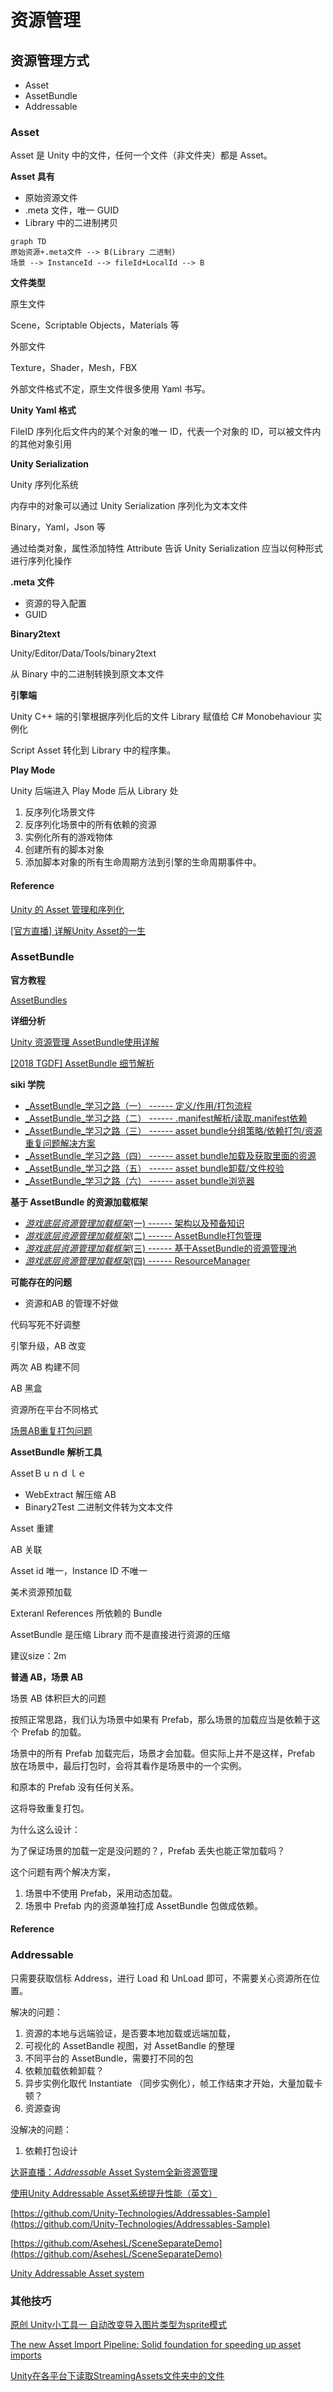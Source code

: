 # 资源管理

## 资源管理方式

* Asset
* AssetBundle
* Addressable

### Asset

Asset 是 Unity 中的文件，任何一个文件（非文件夹）都是 Asset。

**Asset 具有**

* 原始资源文件
* .meta 文件，唯一 GUID
* Library 中的二进制拷贝

```text
graph TD
原始资源+.meta文件 --> B(Library 二进制)
场景 --> InstanceId --> fileId+LocalId --> B
```

**文件类型**

原生文件

Scene，Scriptable Objects，Materials 等

外部文件

Texture，Shader，Mesh，FBX

外部文件格式不定，原生文件很多使用 Yaml 书写。

**Unity Yaml 格式**

FileID 序列化后文件内的某个对象的唯一 ID，代表一个对象的 ID，可以被文件内的其他对象引用

**Unity  Serialization**

Unity 序列化系统

内存中的对象可以通过 Unity Serialization 序列化为文本文件

Binary，Yaml，Json 等

通过给类对象，属性添加特性 Attribute 告诉 Unity Serialization 应当以何种形式进行序列化操作

**.meta  文件**

* 资源的导入配置
* GUID

**Binary2text**

Unity/Editor/Data/Tools/binary2text

从 Binary 中的二进制转换到原文本文件

**引擎端**

Unity C++ 端的引擎根据序列化后的文件 Library 赋值给 C\# Monobehaviour 实例化

Script Asset 转化到 Library 中的程序集。

**Play Mode**

Unity 后端进入 Play Mode 后从 Library 处

1. 反序列化场景文件
2. 反序列化场景中的所有依赖的资源
3. 实例化所有的游戏物体
4. 创建所有的脚本对象
5. 添加脚本对象的所有生命周期方法到引擎的生命周期事件中。

#### Reference

[Unity 的 Asset 管理和序列化](https://connect.unity.com/p/unity-de-asset-guan-li-he-xu-lie-hua)

[\[官方直播\] 详解Unity Asset的一生](https://www.bilibili.com/video/BV1Wv41167i2)

### AssetBundle

**官方教程**

[AssetBundles](https://docs.unity3d.com/Manual/AssetBundlesIntro.html)

**详细分析**

[Unity 资源管理 AssetBundle使用详解](https://zhuanlan.zhihu.com/p/102273941)

[\[2018 TGDF\] AssetBundle 细节解析](https://www.bilibili.com/video/BV17t411H74C?t=2)

**siki 学院**

* [_AssetBundle_学习之路（一） ------ 定义/作用/打包流程](https://blog.csdn.net/dengshunhao/article/details/80480617?ops_request_misc=%7B%22request%5Fid%22%3A%22159427318519724848362005%22%2C%22scm%22%3A%2220140713.130102334.pc%5Fblog.%22%7D&request_id=159427318519724848362005&biz_id=0&utm_medium=distribute.pc_search_result.none-task-blog-2~blog~first_rank_v2~rank_blog_v1-6-80480617.pc_v2_rank_blog_v1&utm_term=Assetbundle)
* [_AssetBundle_学习之路（二） ------ .manifest解析/读取.manifest依赖](https://blog.csdn.net/dengshunhao/article/details/80482223?ops_request_misc=%7B%22request%5Fid%22%3A%22159427318519724848362005%22%2C%22scm%22%3A%2220140713.130102334.pc%5Fblog.%22%7D&request_id=159427318519724848362005&biz_id=0&utm_medium=distribute.pc_search_result.none-task-blog-2~blog~first_rank_v2~rank_blog_v1-5-80482223.pc_v2_rank_blog_v1&utm_term=Assetbundle)
* [_AssetBundle_学习之路（三） ------ asset bundle分组策略/依赖打包/资源重复问题解决方案](https://blog.csdn.net/dengshunhao/article/details/80492836?ops_request_misc=%7B%22request%5Fid%22%3A%22159427318519724848362005%22%2C%22scm%22%3A%2220140713.130102334.pc%5Fblog.%22%7D&request_id=159427318519724848362005&biz_id=0&utm_medium=distribute.pc_search_result.none-task-blog-2~blog~first_rank_v2~rank_blog_v1-1-80492836.pc_v2_rank_blog_v1&utm_term=Assetbundle)
* [_AssetBundle_学习之路（四） ------ asset bundle加载及获取里面的资源](https://blog.csdn.net/dengshunhao/article/details/80486774?ops_request_misc=%7B%22request%5Fid%22%3A%22159427318519724848362005%22%2C%22scm%22%3A%2220140713.130102334.pc%5Fblog.%22%7D&request_id=159427318519724848362005&biz_id=0&utm_medium=distribute.pc_search_result.none-task-blog-2~blog~first_rank_v2~rank_blog_v1-2-80486774.pc_v2_rank_blog_v1&utm_term=Assetbundle)
* [_AssetBundle_学习之路（五） ------ asset bundle卸载/文件校验](https://blog.csdn.net/dengshunhao/article/details/80513882?ops_request_misc=%7B%22request%5Fid%22%3A%22159427318519724848362005%22%2C%22scm%22%3A%2220140713.130102334.pc%5Fblog.%22%7D&request_id=159427318519724848362005&biz_id=0&utm_medium=distribute.pc_search_result.none-task-blog-2~blog~first_rank_v2~rank_blog_v1-3-80513882.pc_v2_rank_blog_v1&utm_term=Assetbundle)
* [_AssetBundle_学习之路（六） ------ asset bundle浏览器](https://blog.csdn.net/dengshunhao/article/details/80519767?ops_request_misc=%7B%22request%5Fid%22%3A%22159427318519724848362005%22%2C%22scm%22%3A%2220140713.130102334.pc%5Fblog.%22%7D&request_id=159427318519724848362005&biz_id=0&utm_medium=distribute.pc_search_result.none-task-blog-2~blog~first_rank_v2~rank_blog_v1-4-80519767.pc_v2_rank_blog_v1&utm_term=Assetbundle)

**基于 AssetBundle 的资源加载框架**

* [_游戏底层资源管理加载框架_\(一\) ------ 架构以及预备知识](https://blog.csdn.net/dengshunhao/article/details/84831760?ops_request_misc=%7B%22request%5Fid%22%3A%22159427655319724845061952%22%2C%22scm%22%3A%2220140713.130102334.pc%5Fblog.%22%7D&request_id=159427655319724845061952&biz_id=0&utm_medium=distribute.pc_search_result.none-task-blog-2~blog~first_rank_v2~rank_blog_v1-1-84831760.pc_v2_rank_blog_v1&utm_term=游戏底层资源管理加载框架)
* [_游戏底层资源管理加载框架_\(二\) ------ AssetBundle打包管理](https://blog.csdn.net/dengshunhao/article/details/84889498?ops_request_misc=%7B%22request%5Fid%22%3A%22159427655319724845061952%22%2C%22scm%22%3A%2220140713.130102334.pc%5Fblog.%22%7D&request_id=159427655319724845061952&biz_id=0&utm_medium=distribute.pc_search_result.none-task-blog-2~blog~first_rank_v2~rank_blog_v1-3-84889498.pc_v2_rank_blog_v1&utm_term=游戏底层资源管理加载框架)
* [_游戏底层资源管理加载框架_\(三\) ------ 基于AssetBundle的资源管理池](https://blog.csdn.net/dengshunhao/article/details/85332361?ops_request_misc=%7B%22request%5Fid%22%3A%22159427655319724845061952%22%2C%22scm%22%3A%2220140713.130102334.pc%5Fblog.%22%7D&request_id=159427655319724845061952&biz_id=0&utm_medium=distribute.pc_search_result.none-task-blog-2~blog~first_rank_v2~rank_blog_v1-4-85332361.pc_v2_rank_blog_v1&utm_term=游戏底层资源管理加载框架)
* [_游戏底层资源管理加载框架_\(四\) ------ ResourceManager](https://blog.csdn.net/dengshunhao/article/details/85333935?ops_request_misc=%7B%22request%5Fid%22%3A%22159427655319724845061952%22%2C%22scm%22%3A%2220140713.130102334.pc%5Fblog.%22%7D&request_id=159427655319724845061952&biz_id=0&utm_medium=distribute.pc_search_result.none-task-blog-2~blog~first_rank_v2~rank_blog_v1-2-85333935.pc_v2_rank_blog_v1&utm_term=游戏底层资源管理加载框架)

**可能存在的问题**

* 资源和AB 的管理不好做

代码写死不好调整

引擎升级，AB 改变

两次 AB 构建不同

AB 黑盒

资源所在平台不同格式

[场景AB重复打包问题](https://zhuanlan.zhihu.com/p/82568860)

**AssetBundle 解析工具**

AssetＢｕｎｄｌｅ

* WebExtract 解压缩 AB
* Binary2Test 二进制文件转为文本文件

Asset 重建

AB 关联

Asset id 唯一，Instance ID 不唯一

美术资源预加载

Exteranl References 所依赖的 Bundle

AssetBundle 是压缩 Library 而不是直接进行资源的压缩

建议size：2m

**普通 AB，场景 AB**

场景 AB 体积巨大的问题

按照正常思路，我们认为场景中如果有 Prefab，那么场景的加载应当是依赖于这个 Prefab 的加载。

场景中的所有 Prefab 加载完后，场景才会加载。但实际上并不是这样，Prefab 放在场景中，最后打包时，会将其看作是场景中的一个实例。

和原本的 Prefab 没有任何关系。

这将导致重复打包。

为什么这么设计：

为了保证场景的加载一定是没问题的？，Prefab 丢失也能正常加载吗？

这个问题有两个解决方案，

1. 场景中不使用 Prefab，采用动态加载。
2. 场景中 Prefab 内的资源单独打成  AssetBundle 包做成依赖。

#### Reference

### Addressable

只需要获取信标 Address，进行 Load 和 UnLoad 即可，不需要关心资源所在位置。

解决的问题：

1. 资源的本地与远端验证，是否要本地加载或远端加载，
2. 可视化的 AssetBandle 视图，对 AssetBandle 的整理
3. 不同平台的 AssetBundle，需要打不同的包
4. 依赖加载依赖卸载？
5. 异步实例化取代 Instantiate （同步实例化），帧工作结束才开始，大量加载卡顿？
6. 资源查询

没解决的问题：

1. 依赖打包设计

[达哥直播：_Addressable_ Asset System全新资源管理](https://www.bilibili.com/video/BV1N4411q7NA?from=search&seid=1274696876219718682)

[使用Unity Addressable Asset系统提升性能（英文）](https://www.bilibili.com/video/BV15t411R79b)

[https://github.com/Unity-Technologies/Addressables-Sample](https://github.com/Unity-Technologies/Addressables-Sample)

[https://github.com/AsehesL/SceneSeparateDemo](https://github.com/AsehesL/SceneSeparateDemo)

[Unity Addressable Asset system](https://docs.unity3d.com/Packages/com.unity.addressables@1.7/manual/index.html) 

### 其他技巧

[原创 Unity小工具一 自动改变导入图片类型为sprite模式](https://blog.csdn.net/weixin_42540271/article/details/104622939)


[The new Asset Import Pipeline: Solid foundation for speeding up asset imports](https://blog.unity.com/technology/the-new-asset-import-pipeline-solid-foundation-for-speeding-up-asset-imports)



[Unity在各平台下读取StreamingAssets文件夹中的文件](https://blog.csdn.net/hundaxxx/article/details/84565779)